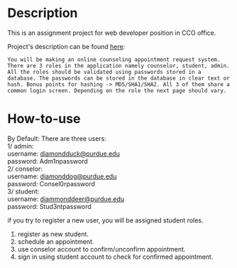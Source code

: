
# Description
This is an assignment project for web developer position in CCO office. 

Project's description can be found [here](https://github.com/levduc/CCOTask/blob/master/cco-task.docx):

``You will be making an online counseling appointment request system. There are 3 roles in the application namely counselor, student, admin. All the roles should be validated using passwords stored in a database. The passwords can be stored in the database in clear text or hash. Bonus points for hashing -> MD5/SHA1/SHA2.
All 3 of them share a common login screen. Depending on the role the next page should vary.``


# How-to-use
By Default: There are three users:  
1/ admin:   
    username: diamondduck@purdue.edu  
    password: Adm1npassword  
2/ conselor:  
    username: diamonddog@purdue.edu  
    password: Consel0rpassword  
3/ student:  
    username: diammonddeer@purdue.edu  
    password: Stud3ntpassword  
  
if you try to register a new user, you will be assigned student roles.  

1. register as new student.  
2. schedule an appointment.  
3. use conselor account to confirm/unconfirm appointment.  
4. sign in using student account to check for confirmed appointment.
